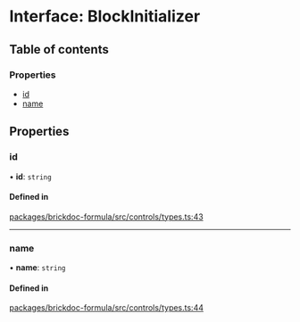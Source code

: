 # Interface: BlockInitializer

## Table of contents

### Properties

- [id](BlockInitializer.md#id)
- [name](BlockInitializer.md#name)

## Properties

### <a id="id" name="id"></a> id

• **id**: `string`

#### Defined in

[packages/brickdoc-formula/src/controls/types.ts:43](https://github.com/brickdoc/brickdoc/blob/main/packages/brickdoc-formula/src/controls/types.ts#L43)

___

### <a id="name" name="name"></a> name

• **name**: `string`

#### Defined in

[packages/brickdoc-formula/src/controls/types.ts:44](https://github.com/brickdoc/brickdoc/blob/main/packages/brickdoc-formula/src/controls/types.ts#L44)
